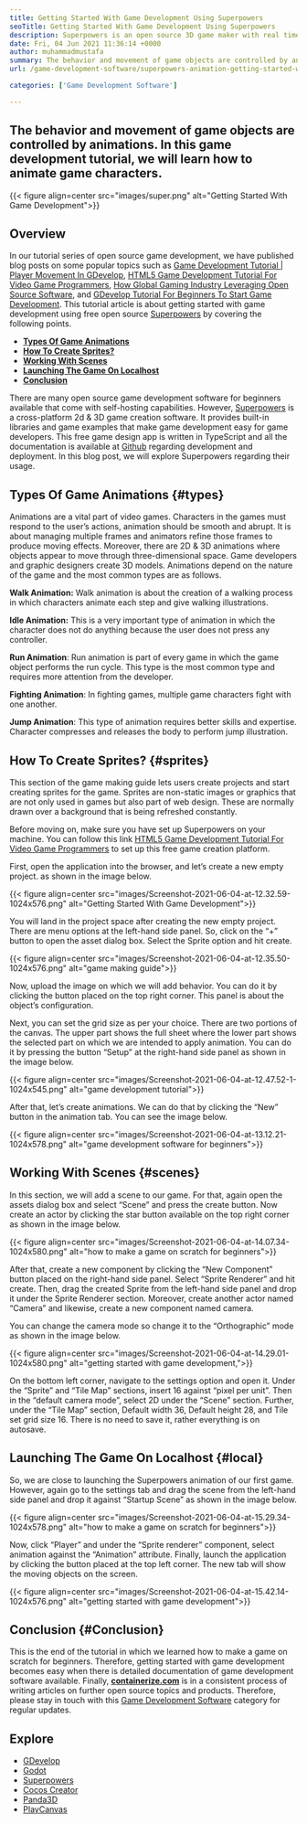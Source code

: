 ```yaml
---
title: Getting Started With Game Development Using Superpowers
seoTitle: Getting Started With Game Development Using Superpowers
description: Superpowers is an open source 3D game maker with real time collaboration. This tutorial is about getting started with game development using Superpowers.
date: Fri, 04 Jun 2021 11:36:14 +0000
author: muhammadmustafa
summary: The behavior and movement of game objects are controlled by animations. In this game development tutorial, we will learn how to animate game characters.
url: /game-development-software/superpowers-animation-getting-started-with-game-development/

categories: ['Game Development Software']

---
```

## The behavior and movement of game objects are controlled by animations. In this game development tutorial, we will learn how to animate game characters.

{{< figure align=center src="images/super.png" alt="Getting Started With Game Development">}}  

## **Overview**

In our tutorial series of open source game development, we have published blog posts on some popular topics such as [Game Development Tutorial | Player Movement In GDevelop][1], [HTML5 Game Development Tutorial For Video Game Programmers][2], [How Global Gaming Industry Leveraging Open Source Software][3], and [GDevelop Tutorial For Beginners To Start Game Development][4]. This tutorial article is about getting started with game development using free open source [Superpowers][5] by covering the following points. 

  * **[Types Of Game Animations][6]** 
  * **[How To Create Sprites?][7]**
  * **[Working With Scenes][8]** 
  * **[Launching The Game On Localhost][9]**
  * **[Conclusion][10]** 

There are many open source game development software for beginners available that come with self-hosting capabilities. However, [Superpowers][5] is a cross-platform 2d & 3D game creation software. It provides built-in libraries and game examples that make game development easy for game developers. This free game design app is written in TypeScript and all the documentation is available at [Github][11] regarding development and deployment. In this blog post, we will explore Superpowers regarding their usage. 

## Types Of Game Animations {#types}

Animations are a vital part of video games. Characters in the games must respond to the user’s actions, animation should be smooth and abrupt. It is about managing multiple frames and animators refine those frames to produce moving effects. Moreover, there are 2D & 3D animations where objects appear to move through three-dimensional space. Game developers and graphic designers create 3D models. Animations depend on the nature of the game and the most common types are as follows.

**Walk Animation:** Walk animation is about the creation of a walking process in which characters animate each step and give walking illustrations. 

**Idle Animation:** This is a very important type of animation in which the character does not do anything because the user does not press any controller. 

**Run Animation**: Run animation is part of every game in which the game object performs the run cycle. This type is the most common type and requires more attention from the developer.

**Fighting Animation**: In fighting games, multiple game characters fight with one another. 

**Jump Animation**: This type of animation requires better skills and expertise. Character compresses and releases the body to perform jump illustration. 

## How To Create Sprites? {#sprites}

This section of the game making guide lets users create projects and start creating sprites for the game. Sprites are non-static images or graphics that are not only used in games but also part of web design. These are normally drawn over a background that is being refreshed constantly. 

Before moving on, make sure you have set up Superpowers on your machine. You can follow this link [HTML5 Game Development Tutorial For Video Game Programmers][2] to set up this free game creation platform.

First, open the application into the browser, and let’s create a new empty project. as shown in the image below.

{{< figure align=center src="images/Screenshot-2021-06-04-at-12.32.59-1024x576.png" alt="Getting Started With Game Development">}}  

You will land in the project space after creating the new empty project. There are menu options at the left-hand side panel. So, click on the “+” button to open the asset dialog box. Select the Sprite option and hit create.

{{< figure align=center src="images/Screenshot-2021-06-04-at-12.35.50-1024x576.png" alt="game making guide">}}  

Now, upload the image on which we will add behavior. You can do it by clicking the button placed on the top right corner. This panel is about the object’s configuration.

Next, you can set the grid size as per your choice. There are two portions of the canvas. The upper part shows the full sheet where the lower part shows the selected part on which we are intended to apply animation. You can do it by pressing the button “Setup” at the right-hand side panel as shown in the image below.

{{< figure align=center src="images/Screenshot-2021-06-04-at-12.47.52-1-1024x545.png" alt="game development tutorial">}}  

After that, let’s create animations. We can do that by clicking the “New” button in the animation tab. You can see the image below. 

{{< figure align=center src="images/Screenshot-2021-06-04-at-13.12.21-1024x578.png" alt="game development software for beginners">}}  

## Working With Scenes {#scenes}

In this section, we will add a scene to our game. For that, again open the assets dialog box and select “Scene” and press the create button. Now create an actor by clicking the star button available on the top right corner as shown in the image below.

{{< figure align=center src="images/Screenshot-2021-06-04-at-14.07.34-1024x580.png" alt="how to make a game on scratch for beginners">}}  

After that, create a new component by clicking the “New Component” button placed on the right-hand side panel. Select “Sprite Renderer” and hit create. Then, drag the created Sprite from the left-hand side panel and drop it under the Sprite Renderer section. Moreover, create another actor named “Camera” and likewise, create a new component named camera. 

You can change the camera mode so change it to the “Orthographic” mode as shown in the image below.

{{< figure align=center src="images/Screenshot-2021-06-04-at-14.29.01-1024x580.png" alt="getting started with game development,">}}  

On the bottom left corner, navigate to the settings option and open it. Under the “Sprite” and “Tile Map” sections, insert 16 against “pixel per unit”. Then in the “default camera mode”, select 2D under the “Scene” section. Further, under the “Tile Map” section, Default width 36, Default height 28, and Tile set grid size 16. There is no need to save it, rather everything is on autosave.

## Launching The Game On Localhost {#local}

So, we are close to launching the Superpowers animation of our first game. However, again go to the settings tab and drag the scene from the left-hand side panel and drop it against “Startup Scene” as shown in the image below.

{{< figure align=center src="images/Screenshot-2021-06-04-at-15.29.34-1024x578.png" alt="how to make a game on scratch for beginners">}}  

Now, click “Player” and under the “Sprite renderer” component, select animation against the “Animation” attribute. Finally, launch the application by clicking the button placed at the top left corner. The new tab will show the moving objects on the screen.

{{< figure align=center src="images/Screenshot-2021-06-04-at-15.42.14-1024x576.png" alt="getting started with game development">}}  

## Conclusion {#Conclusion}

This is the end of the tutorial in which we learned how to make a game on scratch for beginners. Therefore, getting started with game development becomes easy when there is detailed documentation of game development software available. Finally, [**containerize.com**][12] is in a consistent process of writing articles on further open source topics and products. Therefore, please stay in touch with this [Game Development Software][13] category for regular updates.

## Explore

  * [GDevelop][14]
  * [Godot][15]
  * [Superpowers][5]
  * [Cocos Creator][16]
  * [Panda3D][17]
  * [PlayCanvas][18]

 [1]: https://blog.containerize.com/game-development-software/game-development-tutorial-player-movement-in-gdevelop/

 [2]: https://blog.containerize.com/2021/05/19/html5-game-development-tutorial-for-video-game-programmers/
 [3]: https://blog.containerize.com/game-development-software/how-global-gaming-market-leveraging-open-source-software/
 [4]: https://blog.containerize.com/game-development-software/game-development-tutorial-player-movement-in-gdevelop/
 [5]: https://products.containerize.com/game-development-software/superpowers/
 [6]: #types
 [7]: #sprites
 [8]: #scenes
 [9]: #local
 [10]: #Conclusion
 [11]: https://github.com/superpowers/superpowers-core
 [12]: https://www.containerize.com/
 [13]: https://products.containerize.com/game-development-software/
 [14]: https://products.containerize.com/game-development-software/gdevelop/
 [15]: https://products.containerize.com/game-development-software/godot/
 [16]: https://products.containerize.com/game-development-software/cocos-creator/
 [17]: https://products.containerize.com/game-development-software/panda3d/
 [18]: https://products.containerize.com/game-development-software/playcanvas/
